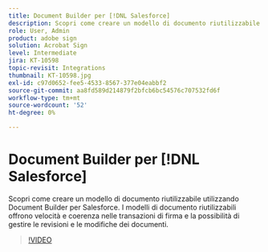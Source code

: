 ```yaml
---
title: Document Builder per [!DNL Salesforce]
description: Scopri come creare un modello di documento riutilizzabile con Document Builder per Salesforce
role: User, Admin
product: adobe sign
solution: Acrobat Sign
level: Intermediate
jira: KT-10598
topic-revisit: Integrations
thumbnail: KT-10598.jpg
exl-id: c97d0652-fee5-4533-8567-377e04eabbf2
source-git-commit: aa8fd589d214879f2bfcb6bc54576c707532fd6f
workflow-type: tm+mt
source-wordcount: '52'
ht-degree: 0%

---
```


# Document Builder per [!DNL Salesforce]

Scopri come creare un modello di documento riutilizzabile utilizzando Document Builder per Salesforce. I modelli di documento riutilizzabili offrono velocità e coerenza nelle transazioni di firma e la possibilità di gestire le revisioni e le modifiche dei documenti.

>[!VIDEO](https://video.tv.adobe.com/v/3409414?quality=12&learn=on&hidetitle=true)
